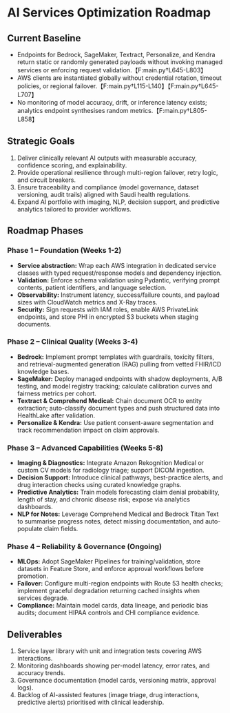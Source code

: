 # AI Services Optimization Roadmap

## Current Baseline
* Endpoints for Bedrock, SageMaker, Textract, Personalize, and Kendra return static or randomly generated payloads without invoking managed services or enforcing request validation.【F:main.py†L645-L803】
* AWS clients are instantiated globally without credential rotation, timeout policies, or regional failover.【F:main.py†L115-L140】【F:main.py†L645-L707】
* No monitoring of model accuracy, drift, or inference latency exists; analytics endpoint synthesises random metrics.【F:main.py†L805-L858】

## Strategic Goals
1. Deliver clinically relevant AI outputs with measurable accuracy, confidence scoring, and explainability.
2. Provide operational resilience through multi-region failover, retry logic, and circuit breakers.
3. Ensure traceability and compliance (model governance, dataset versioning, audit trails) aligned with Saudi health regulations.
4. Expand AI portfolio with imaging, NLP, decision support, and predictive analytics tailored to provider workflows.

## Roadmap Phases

### Phase 1 – Foundation (Weeks 1-2)
* **Service abstraction:** Wrap each AWS integration in dedicated service classes with typed request/response models and dependency injection.
* **Validation:** Enforce schema validation using Pydantic, verifying prompt contents, patient identifiers, and language selection.
* **Observability:** Instrument latency, success/failure counts, and payload sizes with CloudWatch metrics and X-Ray traces.
* **Security:** Sign requests with IAM roles, enable AWS PrivateLink endpoints, and store PHI in encrypted S3 buckets when staging documents.

### Phase 2 – Clinical Quality (Weeks 3-4)
* **Bedrock:** Implement prompt templates with guardrails, toxicity filters, and retrieval-augmented generation (RAG) pulling from vetted FHIR/ICD knowledge bases.
* **SageMaker:** Deploy managed endpoints with shadow deployments, A/B testing, and model registry tracking; calculate calibration curves and fairness metrics per cohort.
* **Textract & Comprehend Medical:** Chain document OCR to entity extraction; auto-classify document types and push structured data into HealthLake after validation.
* **Personalize & Kendra:** Use patient consent-aware segmentation and track recommendation impact on claim approvals.

### Phase 3 – Advanced Capabilities (Weeks 5-8)
* **Imaging & Diagnostics:** Integrate Amazon Rekognition Medical or custom CV models for radiology triage; support DICOM ingestion.
* **Decision Support:** Introduce clinical pathways, best-practice alerts, and drug interaction checks using curated knowledge graphs.
* **Predictive Analytics:** Train models forecasting claim denial probability, length of stay, and chronic disease risk; expose via analytics dashboards.
* **NLP for Notes:** Leverage Comprehend Medical and Bedrock Titan Text to summarise progress notes, detect missing documentation, and auto-populate claim fields.

### Phase 4 – Reliability & Governance (Ongoing)
* **MLOps:** Adopt SageMaker Pipelines for training/validation, store datasets in Feature Store, and enforce approval workflows before promotion.
* **Failover:** Configure multi-region endpoints with Route 53 health checks; implement graceful degradation returning cached insights when services degrade.
* **Compliance:** Maintain model cards, data lineage, and periodic bias audits; document HIPAA controls and CHI compliance evidence.

## Deliverables
1. Service layer library with unit and integration tests covering AWS interactions.
2. Monitoring dashboards showing per-model latency, error rates, and accuracy trends.
3. Governance documentation (model cards, versioning matrix, approval logs).
4. Backlog of AI-assisted features (image triage, drug interactions, predictive alerts) prioritised with clinical leadership.

